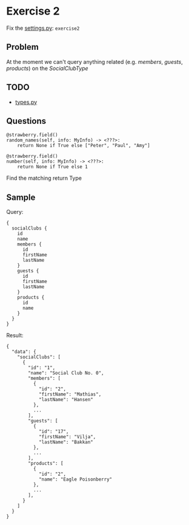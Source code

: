 # Exercise 2

Fix the [settings.py](https://github.com/Speedy1991/strawberry-workshop/blob/main/strawberry_workshop/settings.py#L4): `exercise2`

## Problem
At the moment we can't query anything related (e.g. _members_, _guests_, _products_) on the _SocialClubType_


## TODO

- [types.py](https://github.com/Speedy1991/strawberry-workshop/blob/main/exercise2/schema/types.py)

## Questions
```
@strawberry.field()
random_names(self, info: MyInfo) -> <???>:
    return None if True else ["Peter", "Paul", "Amy"]

@strawberry.field()    
number(self, info: MyInfo) -> <???>:
    return None if True else 1
```
Find the matching return Type


## Sample

Query:
```
{
  socialClubs {
    id
    name
    members {
      id
      firstName
      lastName
    }
    guests {
      id
      firstName
      lastName
    }
    products {
      id
      name
    }
  }
}
```

Result:

```
{
  "data": {
    "socialClubs": [
      {
        "id": "1",
        "name": "Social Club No. 0",
        "members": [
          {
            "id": "2",
            "firstName": "Mathias",
            "lastName": "Hansen"
          },
          ...
        ],
        "guests": [
          {
            "id": "17",
            "firstName": "Vilja",
            "lastName": "Bakkan"
          },
          ...
        ],
        "products": [
          {
            "id": "2",
            "name": "Eagle Poisonberry"
          },
          ...
        ],
      }
    ]
  }
}
```